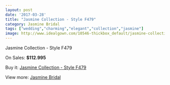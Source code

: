 ```yaml
---
layout: post
date: '2017-03-28'
title: "Jasmine Collection - Style F479"
category: Jasmine Bridal
tags: ["wedding","charming","elegant","collection","jasmine"]
image: http://www.idealgown.com/10546-thickbox_default/jasmine-collection-style-f479.jpg
---
```

Jasmine Collection - Style F479

On Sales: **$112.995**
<a href="https://www.idealgown.com/en/jasmine-bridal/4335-jasmine-collection-style-f479.html"><amp-img layout="responsive" width="600" height="600" src="//www.idealgown.com/10546-thickbox_default/jasmine-collection-style-f479.jpg" alt="Jasmine Collection - Style F479 0" /></a>
<a href="https://www.idealgown.com/en/jasmine-bridal/4335-jasmine-collection-style-f479.html"><amp-img layout="responsive" width="600" height="600" src="//www.idealgown.com/10548-thickbox_default/jasmine-collection-style-f479.jpg" alt="Jasmine Collection - Style F479 1" /></a>
<a href="https://www.idealgown.com/en/jasmine-bridal/4335-jasmine-collection-style-f479.html"><amp-img layout="responsive" width="600" height="600" src="//www.idealgown.com/10547-thickbox_default/jasmine-collection-style-f479.jpg" alt="Jasmine Collection - Style F479 2" /></a>

Buy it: [Jasmine Collection - Style F479](https://www.idealgown.com/en/jasmine-bridal/4335-jasmine-collection-style-f479.html "Jasmine Collection - Style F479")

View more: [Jasmine Bridal](https://www.idealgown.com/en/50-jasmine-bridal "Jasmine Bridal")